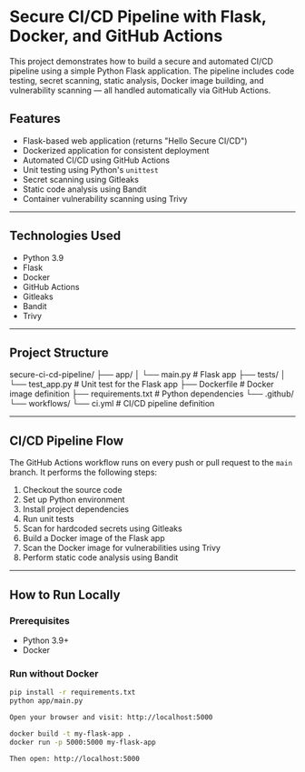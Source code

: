 # Secure CI/CD Pipeline with Flask, Docker, and GitHub Actions

This project demonstrates how to build a secure and automated CI/CD pipeline using a simple Python Flask application. The pipeline includes code testing, secret scanning, static analysis, Docker image building, and vulnerability scanning — all handled automatically via GitHub Actions.

## Features

- Flask-based web application (returns "Hello Secure CI/CD")
- Dockerized application for consistent deployment
- Automated CI/CD using GitHub Actions
- Unit testing using Python's `unittest`
- Secret scanning using Gitleaks
- Static code analysis using Bandit
- Container vulnerability scanning using Trivy

---

## Technologies Used

- Python 3.9
- Flask
- Docker
- GitHub Actions
- Gitleaks
- Bandit
- Trivy

---

## Project Structure

secure-ci-cd-pipeline/
├── app/
│ └── main.py # Flask app
├── tests/
│ └── test_app.py # Unit test for the Flask app
├── Dockerfile # Docker image definition
├── requirements.txt # Python dependencies
└── .github/
└── workflows/
└── ci.yml # CI/CD pipeline definition


---

## CI/CD Pipeline Flow

The GitHub Actions workflow runs on every push or pull request to the `main` branch. It performs the following steps:

1. Checkout the source code
2. Set up Python environment
3. Install project dependencies
4. Run unit tests
5. Scan for hardcoded secrets using Gitleaks
6. Build a Docker image of the Flask app
7. Scan the Docker image for vulnerabilities using Trivy
8. Perform static code analysis using Bandit

---

## How to Run Locally

### Prerequisites

- Python 3.9+
- Docker

### Run without Docker

```bash
pip install -r requirements.txt
python app/main.py

Open your browser and visit: http://localhost:5000

docker build -t my-flask-app .
docker run -p 5000:5000 my-flask-app

Then open: http://localhost:5000
